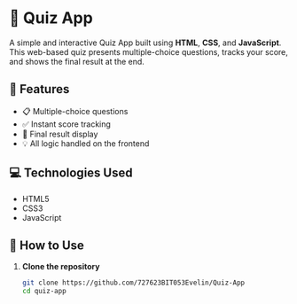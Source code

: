 # 🧠 Quiz App

A simple and interactive Quiz App built using **HTML**, **CSS**, and **JavaScript**. This web-based quiz presents multiple-choice questions, tracks your score, and shows the final result at the end.

## 🚀 Features

- 📋 Multiple-choice questions
- ✅ Instant score tracking
- 🧾 Final result display
- 💡 All logic handled on the frontend

## 💻 Technologies Used

- HTML5
- CSS3
- JavaScript

## 🔧 How to Use

1. **Clone the repository**
   ```bash
   git clone https://github.com/727623BIT053Evelin/Quiz-App
   cd quiz-app
